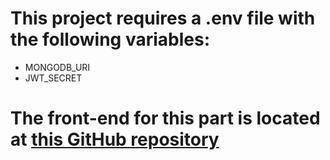 # This project requires a .env file with the following variables:

-   MONGODB_URI
-   JWT_SECRET

# The front-end for this part is located at [this GitHub repository](https://github.com/erictelkkala/FullStackOpenPart8-FrontEnd)
